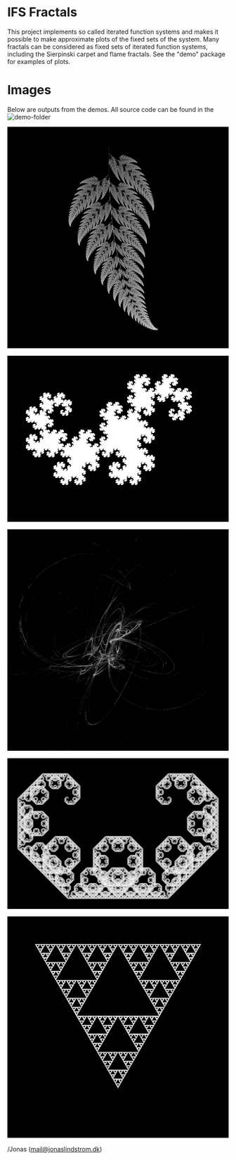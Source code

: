 # IFS Fractals

This project implements so called iterated function systems and makes it possible to make approximate plots of the fixed sets of the system. Many fractals can be considered as fixed sets of iterated function systems, including the Sierpinski carpet and flame fractals. See the "demo" package for examples of plots.

# Images
Below are outputs from the demos. All source code can be found in the ![demo-folder](src/dk/jonaslindstrom/ifs/demos)

![Barnsley's fern](bf.png)

![Dragons curve](dc.png)

![Fractal flame](ff.png)

![Levy C Curve](lcc.png)

![Sierpinski's triangle](st.png)

/Jonas (mail@jonaslindstrom.dk)

